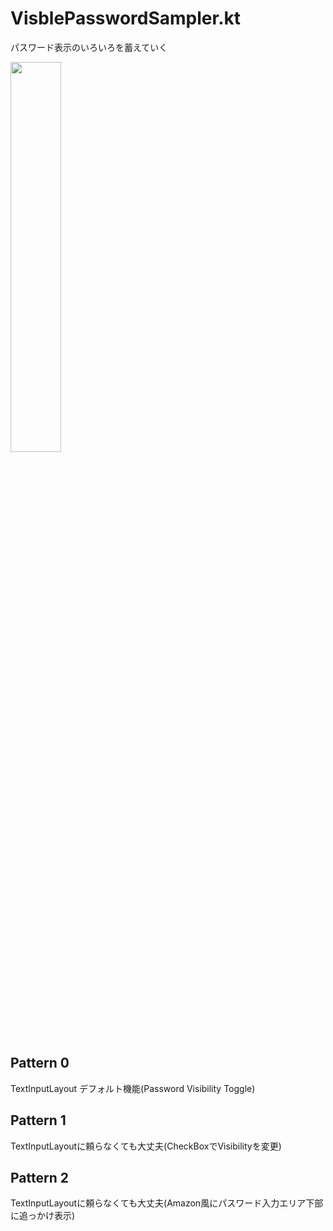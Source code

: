 # VisblePasswordSampler.kt

パスワード表示のいろいろを蓄えていく

<img src="https://raw.githubusercontent.com/wiki/HaSuzuki/VisblePasswordSampler/visiblepassword.gif" width=40%>

## Pattern 0

TextInputLayout デフォルト機能(Password Visibility Toggle)

## Pattern 1

TextInputLayoutに頼らなくても大丈夫(CheckBoxでVisibilityを変更)

## Pattern 2

TextInputLayoutに頼らなくても大丈夫(Amazon風にパスワード入力エリア下部に追っかけ表示)
